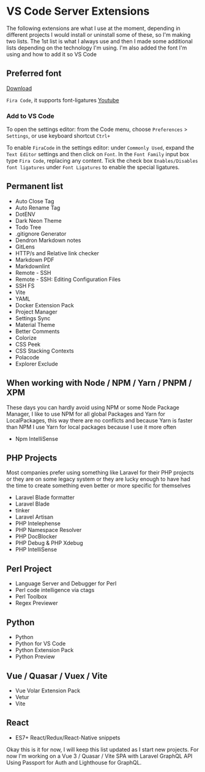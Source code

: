 # VS Code Server Extensions

The following extensions are what I use at the moment, depending in different projects I would install or uninstall some of these, so I'm making two lists. The 1st list is what I always use and then I made some additional lists depending on the technology I'm using. I'm also added the font I'm using and how to add it so VS Code

## Preferred font

[Download](https://fonts.google.com/specimen/Fira+Code)

`Fira Code`, it supports font-ligatures [Youtube](https://www.youtube.com/watch?v=-aI4l2sSwV0)

### Add to VS Code

To open the settings editor: from the Code menu, choose `Preferences` > `Settings`, or use keyboard shortcut `Ctrl+`

To enable `FiraCode` in the settings editor: under `Commonly Used`, expand the `Text Editor` settings and then click on `Font`. In the `Font Family` input box type `Fira Code`, replacing any content. Tick the check box `Enables/Disables font ligatures` under `Font Ligatures` to enable the special ligatures.

## Permanent list

- Auto Close Tag
- Auto Rename Tag
- DotENV
- Dark Neon Theme
- Todo Tree
- .gitignore Generator
- Dendron Markdown notes
- GitLens
- HTTP/s and Relative link checker
- Markdown PDF
- Markdownlint
- Remote - SSH
- Remote - SSH: Editing Configuration Files
- SSH FS
- Vite
- YAML
- Docker Extension Pack
- Project Manager
- Settings Sync
- Material Theme 
- Better Comments
- Colorize
- CSS Peek
- CSS Stacking Contexts
- Polacode
- Explorer Exclude

## When working with Node / NPM / Yarn / PNPM / XPM

These days you can hardly avoid using NPM or some Node Package Manager, I like to use NPM for all global Packages and Yarn for LocalPackages, this way there are no conflicts and because Yarn is faster than NPM I use Yarn for local packages because I use it more often

- Npm IntelliSense

## PHP Projects

Most companies prefer using something like Laravel for their PHP projects or they are on some legacy system or they are lucky enough to have had the time to create something even better  or more specific for themselves

- Laravel Blade formatter
- Laravel Blade
- tinker
- Laravel Artisan
- PHP Intelephense
- PHP Namespace Resolver
- PHP DocBlocker
- PHP Debug & PHP Xdebug
- PHP IntelliSense

## Perl Project

- Language Server and Debugger for Perl
- Perl code intelligence via ctags
- Perl Toolbox
- Regex Previewer

## Python

- Python
- Python for VS Code
- Python Extension Pack
- Python Preview

## Vue / Quasar / Vuex / Vite

- Vue Volar Extension Pack
- Vetur
- Vite

## React

- ES7+ React/Redux/React-Native snippets

Okay this is it for now, I will keep this list updated as I start new projects. For now I'm working on a Vue 3 / Quasar  / Vite SPA with Laravel GraphQL API Using Passport for Auth and Lighthouse for GraphQL.
